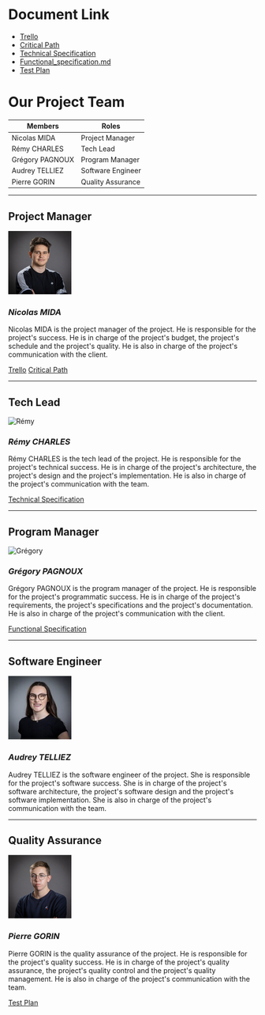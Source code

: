 # Document Link

- [Trello](https://trello.com/b/dzhNxtqm/project-2-web-js)
- [Critical Path]()
- [Technical Specification](https://github.com/algosup/2022-2023-project-2-factory-display-Project-2-group/blob/doc/Technical_Specification.md)
- [Functional_specification.md](https://github.com/algosup/2022-2023-project-2-factory-display-Project-2-group/blob/doc/Functional_specification.md)
- [Test Plan]()

# Our Project Team

| Members         | Roles             |
| --------------- | ----------------- |
| Nicolas MIDA    | Project Manager   |
| Rémy CHARLES    | Tech Lead         |
| Grégory PAGNOUX | Program Manager   |
| Audrey TELLIEZ  | Software Engineer |
| Pierre GORIN    | Quality Assurance |

---
## Project Manager
![Nicolas](img/Nicolas_Mida.jpg)
### ***Nicolas MIDA***

Nicolas MIDA is the project manager of the project. He is responsible for the project's success. He is in charge of the project's budget, the project's schedule and the project's quality. He is also in charge of the project's communication with the client.

[Trello](https://trello.com/b/dzhNxtqm/project-2-web-js)
[Critical Path]()

---
## Tech Lead
![Rémy](img/Rémy_Charles.jpg)
### ***Rémy CHARLES***

Rémy CHARLES is the tech lead of the project. He is responsible for the project's technical success. He is in charge of the project's architecture, the project's design and the project's implementation. He is also in charge of the project's communication with the team.

[Technical Specification](https://github.com/algosup/2022-2023-project-2-factory-display-Project-2-group/blob/doc/Technical_Specification.md)

---
## Program Manager
![Grégory](img/Grégory_Pagnoux.png)
### ***Grégory PAGNOUX***

Grégory PAGNOUX is the program manager of the project. He is responsible for the project's programmatic success. He is in charge of the project's requirements, the project's specifications and the project's documentation. He is also in charge of the project's communication with the client.

[Functional Specification](https://github.com/algosup/2022-2023-project-2-factory-display-Project-2-group/blob/doc/Functional_specification.md)

---
## Software Engineer
![Audrey](img/Audrey_Telliez.jpg)
### ***Audrey TELLIEZ***

Audrey TELLIEZ is the software engineer of the project. She is responsible for the project's software success. She is in charge of the project's software architecture, the project's software design and the project's software implementation. She is also in charge of the project's communication with the team.

---
## Quality Assurance
![Pierre](img/Pierre_Gorin.jpg)
### ***Pierre GORIN***

Pierre GORIN is the quality assurance of the project. He is responsible for the project's quality success. He is in charge of the project's quality assurance, the project's quality control and the project's quality management. He is also in charge of the project's communication with the team.

[Test Plan]()